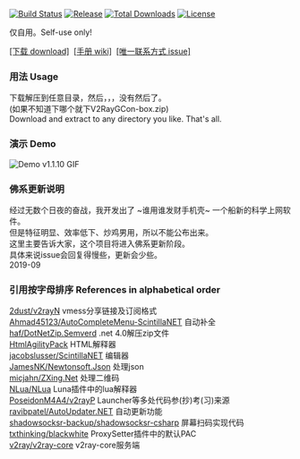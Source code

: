[![Build Status][1]][2] [![Release][3]][4] [![Total Downloads][5]][6] [![License][7]][8]

[1]: https://dev.azure.com/adamsmith2019/V2RayGCon/_apis/build/status/Master?branchName=master "Build Status Badge"
[2]: https://dev.azure.com/adamsmith2019/V2RayGCon/_build/latest?definitionId=2&branchName=master "Azure Build Status"
[3]: https://img.shields.io/github/release/UudrSgMEZ/V2RayGCon.svg "Release Badge"
[4]: https://github.com/UudrSgMEZ/V2RayGCon/releases/latest "Releases"
[5]: https://img.shields.io/github/downloads/UudrSgMEZ/V2RayGCon/total.svg "Total Downloads Badge"
[6]: https://www.somsubhra.com/github-release-stats/?username=UudrSgMEZ&repository=V2RayGCon "Download Details"
[7]: https://img.shields.io/github/license/UudrSgMEZ/V2RayGCon.svg "Licence Badge"
[8]: https://github.com/UudrSgMEZ/V2RayGCon/blob/master/LICENSE "Licence"

仅自用。Self-use only!  

[\[下载 download\]](https://github.com/UudrSgMEZ/V2RayGCon/releases/latest)&nbsp;&nbsp;[\[手册 wiki\]](https://github.com/UudrSgMEZ/V2RayGCon/wiki)&nbsp;&nbsp;[\[唯一联系方式 issue\]](https://github.com/UudrSgMEZ/V2RayGCon/issues)  

### 用法 Usage
下载解压到任意目录，然后，，，没有然后了。  
(如果不知道下哪个就下V2RayGCon-box.zip)  
Download and extract to any directory you like. That's all.  

### 演示 Demo
![Demo v1.1.10 GIF](https://github.com/UudrSgMEZ/V2RayGCon/raw/master/screenshot/demo1.1.10.gif)  

### 佛系更新说明
经过无数个日夜的奋战，我开发出了 ~谁用谁发财手机壳~ 一个船新的科学上网软件。  
但是特征明显、效率低下、炒鸡男用，所以不能公布出来。  
这里主要告诉大家，这个项目将进入佛系更新阶段。  
具体来说issue会回复得慢些，更新会少些。  
2019-09
  
### 引用按字母排序 References in alphabetical order  
[2dust/v2rayN](https://github.com/2dust/v2rayN) vmess分享链接及订阅格式  
[Ahmad45123/AutoCompleteMenu-ScintillaNET](https://github.com/Ahmad45123/AutoCompleteMenu-ScintillaNET) 自动补全  
[haf/DotNetZip.Semverd](https://github.com/haf/DotNetZip.Semverd) .net 4.0解压zip文件  
[HtmlAgilityPack](https://html-agility-pack.net/) HTML解释器  
[jacobslusser/ScintillaNET](https://github.com/jacobslusser/ScintillaNET) 编辑器  
[JamesNK/Newtonsoft.Json](https://github.com/JamesNK/Newtonsoft.Json) 处理json  
[micjahn/ZXing.Net](https://github.com/micjahn/ZXing.Net/) 处理二维码  
[NLua/NLua](https://github.com/NLua/NLua) Luna插件中的lua解释器  
[PoseidonM4A4/v2rayP](https://github.com/PoseidonM4A4/v2rayP) Launcher等多处代码参(抄)考(习)来源  
[ravibpatel/AutoUpdater.NET](https://github.com/ravibpatel/AutoUpdater.NET) 自动更新功能  
[shadowsocksr-backup/shadowsocksr-csharp](https://github.com/shadowsocksr-backup/shadowsocksr-csharp) 屏幕扫码实现代码  
[txthinking/blackwhite](https://github.com/txthinking/blackwhite) ProxySetter插件中的默认PAC  
[v2ray/v2ray-core](https://github.com/v2ray/v2ray-core) v2ray-core服务端  

